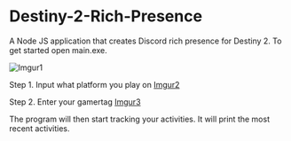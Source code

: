 # Destiny-2-Rich-Presence
A Node JS application that creates Discord rich presence for Destiny 2.
To get started open main.exe.

![Imgur1](https://i.imgur.com/qVReTlS.png)

Step 1. Input what platform you play on
[Imgur2](https://i.imgur.com/KRQHZtQ.png)

Step 2. Enter your gamertag
[Imgur3](https://i.imgur.com/UoWQe7k.png)

The program will then start tracking your activities. It will print the most recent activities. 
